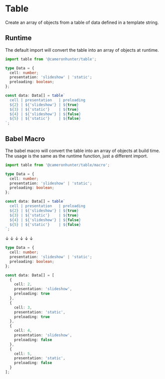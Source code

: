 # Table

Create an array of objects from a table of data defined in a template string.

## Runtime

The default import will convert the table into an array of objects at runtime.

```ts
import table from '@cameronhunter/table';

type Data = {
  cell: number;
  presentation: 'slideshow' | 'static';
  preloading: boolean;
};

const data: Data[] = table`
  cell | presentation   | preloading
  ${2} | ${'slideshow'} | ${true}
  ${3} | ${'static'}    | ${true}
  ${4} | ${'slideshow'} | ${false}
  ${5} | ${'static'}    | ${false}
`;
```

## Babel Macro

The babel macro will convert the table into an array of objects at build time.
The usage is the same as the runtime function, just a different import.

```ts
import table from '@cameronhunter/table/macro';

type Data = {
  cell: number;
  presentation: 'slideshow' | 'static';
  preloading: boolean;
};

const data: Data[] = table`
  cell | presentation   | preloading
  ${2} | ${'slideshow'} | ${true}
  ${3} | ${'static'}    | ${true}
  ${4} | ${'slideshow'} | ${false}
  ${5} | ${'static'}    | ${false}
`;
```

↓ ↓ ↓ ↓ ↓ ↓

```ts
type Data = {
  cell: number;
  presentation: 'slideshow' | 'static';
  preloading: boolean;
};

const data: Data[] = [
  {
    cell: 2,
    presentation: 'slideshow',
    preloading: true
  },
  {
    cell: 3,
    presentation: 'static',
    preloading: true
  },
  {
    cell: 4,
    presentation: 'slideshow',
    preloading: false
  },
  {
    cell: 5,
    presentation: 'static',
    preloading: false
  }
];
```
